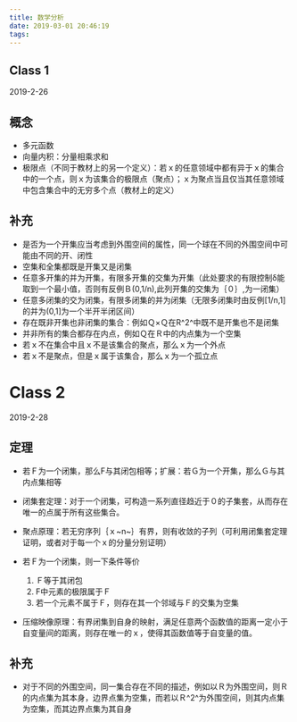 ```yaml
---
title: 数学分析
date: 2019-03-01 20:46:19
tags:
---
```


## Class 1

2019-2-26

## 概念

- 多元函数
- 向量内积：分量相乘求和
- 极限点（不同于教材上的另一个定义）：若ｘ的任意领域中都有异于ｘ的集合中的一个点，则ｘ为该集合的极限点（聚点）；ｘ为聚点当且仅当其任意领域中包含集合中的无穷多个点（教材上的定义）

## 补充

- 是否为一个开集应当考虑到外围空间的属性，同一个球在不同的外围空间中可能由不同的开、闭性
- 空集和全集都既是开集又是闭集
- 任意多开集的并为开集，有限多开集的交集为开集（此处要求的有限控制δ能取到一个最小值，否则有反例Ｂ(0,1/n),此列开集的交集为｛０｝,为一闭集）
- 任意多闭集的交为闭集，有限多闭集的并为闭集（无限多闭集时由反例[1/n,1]的并为(0,1]为一个半开半闭区间）
- 存在既非开集也非闭集的集合：例如Ｑ×Ｑ在R^2^中既不是开集也不是闭集
- 并非所有的集合都存在内点，例如Ｑ在Ｒ中的内点集为一个空集
- 若ｘ不在集合中且ｘ不是该集合的聚点，那么ｘ为一个外点
- 若ｘ不是聚点，但是ｘ属于该集合，那么ｘ为一个孤立点

# Class 2

2019-2-28

## 定理

- 若Ｆ为一个闭集，那么F与其闭包相等；扩展：若Ｇ为一个开集，那么Ｇ与其内点集相等

- 闭集套定理：对于一个闭集，可构造一系列直径趋近于０的子集套，从而存在唯一的点属于所有这些集合。
- 聚点原理：若无穷序列｛ｘ~n~｝有界，则有收敛的子列（可利用闭集套定理证明，或者对于每一个ｘ的分量分别证明）
- 若Ｆ为一个闭集，则一下条件等价
  1. Ｆ等于其闭包
  2. F中元素的极限属于Ｆ
  3. 若一个元素不属于Ｆ，则存在其一个邻域与Ｆ的交集为空集
- 压缩映像原理：有界闭集到自身的映射，满足任意两个函数值的距离一定小于自变量间的距离，则存在唯一的ｘ，使得其函数值等于自变量的值。

## 补充

- 对于不同的外围空间，同一集合存在不同的描述，例如以Ｒ为外围空间，则Ｒ的内点集为其本身，边界点集为空集，而若以Ｒ^2^为外围空间，则其内点集为空集，而其边界点集为其自身





























































































































